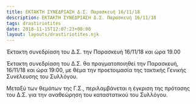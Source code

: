 ```yaml
---
title: ΕΚΤΑΚΤΗ ΣΥΝΕΔΡΙΑΣΗ Δ.Σ. Παρασκευή 16/11/18
description: ΕΚΤΑΚΤΗ ΣΥΝΕΔΡΙΑΣΗ Δ.Σ. Παρασκευή 16/11/18
tags: drastiriotites
date: 2018-11-15T12:07:23+00:00
layout: layouts/drastiriotites.njk
---
```

Έκτακτη συνεδρίαση του Δ.Σ. την Παρασκευή 16/11/18 και ώρα 19.00
<!-- excerpt -->
Έκτακτη συνεδρίαση του Δ.Σ. θα πραγματοποιηθεί την Παρασκευή, 16/11/18 και ώρα 19:00, με θέμα την προετοιμασία της τακτικής Γενικής Συνέλευσης του Συλλόγου.

 Μεταξύ των θεμάτων της Γ.Σ., περιλαμβάνεται η έγκριση της πρότασης του Δ.Σ. για την αναθεώρηση του καταστατικού του Συλλόγου.
